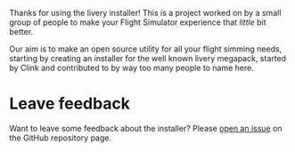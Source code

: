 Thanks for using the livery installer! This is a project worked on by a small group of people to make your Flight Simulator experience that _little_ bit better.

Our aim is to make an open source utility for all your flight simming needs, starting by creating an installer for the well known livery megapack, started by Clink and contributed to by way too many people to name here.

# Leave feedback

Want to leave some feedback about the installer? Please [open an issue](https://github.com/MSFS-Mega-Pack/MSFS2020-livery-manager/issues/new) on the GitHub repository page.
